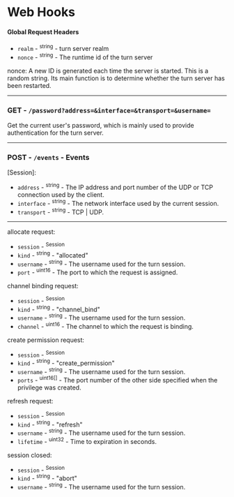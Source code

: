 # Web Hooks

#### Global Request Headers

-   `realm` - <sup>string</sup> - turn server realm
-   `nonce` - <sup>string</sup> - The runtime id of the turn server

nonce: A new ID is generated each time the server is started. This is a random string. Its main function is to determine whether the turn server has been restarted.

---

### GET - `/password?address=&interface=&transport=&username=`

Get the current user's password, which is mainly used to provide authentication for the turn server.

---

### POST - `/events` - Events

[Session]:

-   `address` - <sup>string</sup> - The IP address and port number of the UDP or TCP connection used by the client.
-   `interface` - <sup>string</sup> - The network interface used by the current session.
-   `transport` - <sup>string</sup> - TCP | UDP.

---

allocate request:

-   `session` - <sup>Session</sup>
-   `kind` - <sup>string</sup> - "allocated"
-   `username` - <sup>string</sup> - The username used for the turn session.
-   `port` - <sup>uint16</sup> - The port to which the request is assigned.

channel binding request:

-   `session` - <sup>Session</sup>
-   `kind` - <sup>string</sup> - "channel_bind"
-   `username` - <sup>string</sup> - The username used for the turn session.
-   `channel` - <sup>uint16</sup> - The channel to which the request is binding.

create permission request:

-   `session` - <sup>Session</sup>
-   `kind` - <sup>string</sup> - "create_permission"
-   `username` - <sup>string</sup> - The username used for the turn session.
-   `ports` - <sup>uint16[]</sup> - The port number of the other side specified when the privilege was created.

refresh request:

-   `session` - <sup>Session</sup>
-   `kind` - <sup>string</sup> - "refresh"
-   `username` - <sup>string</sup> - The username used for the turn session.
-   `lifetime` - <sup>uint32</sup> - Time to expiration in seconds.

session closed:

-   `session` - <sup>Session</sup>
-   `kind` - <sup>string</sup> - "abort"
-   `username` - <sup>string</sup> - The username used for the turn session.
